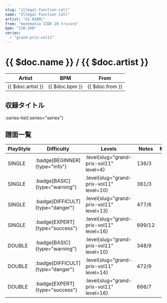 ```yaml
---
slug: "illegal-function-call"
name: "Illegal Function Call"
artist: "U1-ASAMi"
from: "beatmania IIDX 20 tricoro"
bpm: "130-260"
series:
  - "grand-prix-vol11"
---
```


# {{ $doc.name }} / {{ $doc.artist }}

|Artist|BPM|From|
|------|---|----|
|{{ $doc.artist }}|{{ $doc.bpm }}|{{ $doc.from }}|

## 収録タイトル

:series-list{:series="series"}

## 譜面一覧

|PlayStyle|Difficulty|Levels|Notes|Movie|
|---------|----------|------|-----|-----|
|SINGLE| :badge[BEGINNER]{type="info"}|<div class="field is-grouped is-grouped-multiline"> :level{slug="grand-prix-vol11" level=4}</div>|136/3||
|SINGLE| :badge[BASIC]{type="warning"}|<div class="field is-grouped is-grouped-multiline"> :level{slug="grand-prix-vol11" level=10}</div>|361/3||
|SINGLE| :badge[DIFFICULT]{type="danger"}|<div class="field is-grouped is-grouped-multiline"> :level{slug="grand-prix-vol11" level=13}</div>|477/6||
|SINGLE| :badge[EXPERT]{type="success"}|<div class="field is-grouped is-grouped-multiline"> :level{slug="grand-prix-vol11" level=16}</div>|699/12||
|DOUBLE| :badge[BASIC]{type="warning"}|<div class="field is-grouped is-grouped-multiline"> :level{slug="grand-prix-vol11" level=10}</div>|348/9||
|DOUBLE| :badge[DIFFICULT]{type="danger"}|<div class="field is-grouped is-grouped-multiline"> :level{slug="grand-prix-vol11" level=14}</div>|472/9||
|DOUBLE| :badge[EXPERT]{type="success"}|<div class="field is-grouped is-grouped-multiline"> :level{slug="grand-prix-vol11" level=16}</div>|666/7||
